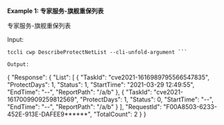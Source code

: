 **Example 1: 专家服务-旗舰重保列表**

专家服务-旗舰重保列表

Input: 

```
tccli cwp DescribeProtectNetList --cli-unfold-argument ```

Output: 
```
{
    "Response": {
        "List": [
            {
                "TaskId": "cve2021-1616989795566547835",
                "ProtectDays": 1,
                "Status": 1,
                "StartTime": "2021-03-29 12:49:55",
                "EndTime": "--",
                "ReportPath": "/a/b"
            },
            {
                "TaskId": "cve2021-1617009909259812569",
                "ProtectDays": 1,
                "Status": 0,
                "StartTime": "--",
                "EndTime": "--",
                "ReportPath": "/a/b"
            }
        ],
        "RequestId": "F00A8503-6233-452E-913E-DAFEE9******",
        "TotalCount": 2
    }
}
```

